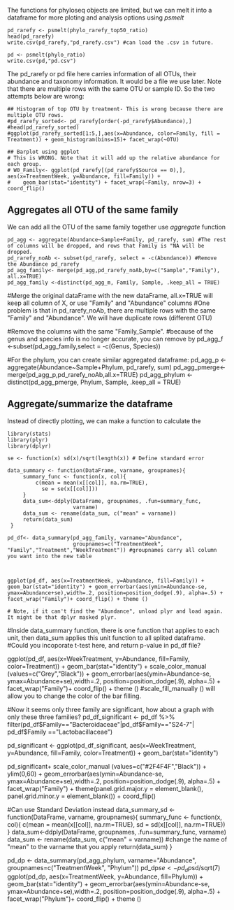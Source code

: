 The functions for phyloseq objects are limited, but we can melt it into a dataframe for more ploting and analysis options using *psmelt*

```
pd_rarefy <- psmelt(phylo_rarefy_top50_ratio)
head(pd_rarefy)
write.csv(pd_rarefy,"pd_rarefy.csv") #can load the .csv in future. 

pd <- psmelt(phylo_ratio)
write.csv(pd,"pd.csv") 
```
The pd_rarefy or pd file here carries information of all OTUs, their abundance and taxonomy information. It would be a file we use later. Note that there are multiple rows with the same OTU or sample ID. So the two attempts below are wrong: 

```
## Histogram of top OTU by treatment- This is wrong because there are multiple OTU rows. 
#pd_rarefy_sorted<- pd_rarefy[order(-pd_rarefy$Abundance),]
#head(pd_rarefy_sorted)
#ggplot(pd_rarefy_sorted[1:5,],aes(x=Abundance, color=Family, fill = Treatment)) + geom_histogram(bins=15)+ facet_wrap(~OTU)
```
```
## Barplot using ggplot
# This is WRONG. Note that it will add up the relative abundance for each group. 
# W0_Family<- ggplot(pd_rarefy[(pd_rarefy$Source == 0),], aes(x=TreatmentWeek, y=Abundance, fill=Family)) +
#    geom_bar(stat="identity") + facet_wrap(~Family, nrow=3) + coord_flip()
```
## Aggregates all OTU of the same family
We can add all the OTU of the same family together use *aggregate* function

```
pd_agg <- aggregate(Abundance~Sample+Family, pd_rarefy, sum) #The rest of columns will be dropped, and rows that Family is "NA will be dropped. 
pd_rarefy_noAb <- subset(pd_rarefy, select = -c(Abundance)) #Remove the Abundance pd_rarefy
pd_agg_family<- merge(pd_agg,pd_rarefy_noAb,by=c("Sample","Family"), all.x=TRUE)
pd_agg_family <-distinct(pd_agg_m, Family, Sample, .keep_all = TRUE)
```

#Merge the original dataFrame with the new dataFrame, all.x=TRUE will keep all column of X, or use "Family" and "Abundance" columns
#One problem is that in pd_rarefy_noAb, there are multiple rows with the same "Family" and "Abundance". We will have duplicate rows (different OTU)

#Remove the columns with the same "Family_Sample". 
#because of the genus and species info is no longer accurate, you can remove by pd_agg_f <-subset(pd_agg_family,select = -c(Genus, Species))

#For the phylum, you can create similar aggregated dataframe: 
pd_agg_p <- aggregate(Abundance~Sample+Phylum, pd_rarefy, sum)
pd_agg_pmerge<- merge(pd_agg_p,pd_rarefy_noAb,all.x=TRUE)
pd_agg_phylum <-distinct(pd_agg_pmerge, Phylum, Sample, .keep_all = TRUE)


## Aggregate/summarize the dataframe
Instead of directly plotting, we can make a function to calculate the 

```
library(stats) 
library(plyr) 
library(dplyr)

se <- function(x) sd(x)/sqrt(length(x)) # Define standard error 

data_summary <- function(DataFrame, varname, groupnames){
     summary_func <- function(x, col){
         c(mean = mean(x[[col]], na.rm=TRUE),
           se = se(x[[col]]))
     }
     data_sum<-ddply(DataFrame, groupnames, .fun=summary_func,
                     varname)
     data_sum <- rename(data_sum, c("mean" = varname))
     return(data_sum)
 }

pd_df<- data_summary(pd_agg_family, varname="Abundance", 
                     groupnames=c("TreatmentWeek", "Family","Treatment","WeekTreatment")) #groupnames carry all column you want into the new table



ggplot(pd_df, aes(x=TreatmentWeek, y=Abundance, fill=Family)) + geom_bar(stat="identity") + geom_errorbar(aes(ymin=Abundance-se, ymax=Abundance+se),width=.2, position=position_dodge(.9), alpha=.5) + facet_wrap("Family")+ coord_flip() + theme ()
                     
# Note, if it can't find the "Abundance", unload plyr and load again. It might be that dplyr masked plyr.
```

#Inside data_summary function, there is one function that applies to each unit, then data_sum applies this unit function to all splited dataframe. 
#Could you incoporate t-test here, and return p-value in pd_df file? 

ggplot(pd_df, aes(x=WeekTreatment, y=Abundance, fill=Family,  color=Treatment)) + geom_bar(stat="identity") + scale_color_manual (values=c("Grey","Black")) + geom_errorbar(aes(ymin=Abundance-se, ymax=Abundance+se),width=.2, position=position_dodge(.9), alpha=.5) + facet_wrap("Family")+ coord_flip() + theme () 
#scale_fill_manually () will allow you to change the color of the bar filling. 

#Now it seems only three family are significant, how about a graph with only these three families? 
pd_df_significant <- pd_df %>% filter(pd_df$Family=="Bacteroidaceae"|pd_df$Family=="S24-7"| pd_df$Family =="Lactobacillaceae")

pd_significant <- ggplot(pd_df_significant, aes(x=WeekTreatment, y=Abundance, fill=Family,  color=Treatment)) + geom_bar(stat="identity") 

pd_significant+ scale_color_manual (values=c("#2F4F4F","Black")) + ylim(0,60) + geom_errorbar(aes(ymin=Abundance-se, ymax=Abundance+se),width=.2, position=position_dodge(.9), alpha=.5) + facet_wrap("Family") + theme(panel.grid.major.y = element_blank(), panel.grid.minor.y = element_blank()) + coord_flip()  


#Can use Standard Deviation instead
data_summary_sd <- function(DataFrame, varname, groupnames){
     summary_func <- function(x, col){
         c(mean = mean(x[[col]], na.rm=TRUE),
           sd = sd(x[[col]], na.rm=TRUE))
     }
     data_sum<-ddply(DataFrame, groupnames, .fun=summary_func,
                     varname)
     data_sum <- rename(data_sum, c("mean" = varname))
     #change the name of "mean" to the varname that you apply
     return(data_sum)
 }

pd_dp <- data_summary(pd_agg_phylum, varname="Abundance", 
                     groupnames=c("TreatmentWeek", "Phylum"))
pd_dp$se<-pd_dp$sd/sqrt(7)
ggplot(pd_dp, aes(x=TreatmentWeek, y=Abundance, fill=Phylum)) + geom_bar(stat="identity") + geom_errorbar(aes(ymin=Abundance-se, ymax=Abundance+se),width=.2, position=position_dodge(.9), alpha=.5) + facet_wrap("Phylum")+ coord_flip() + theme ()
 
